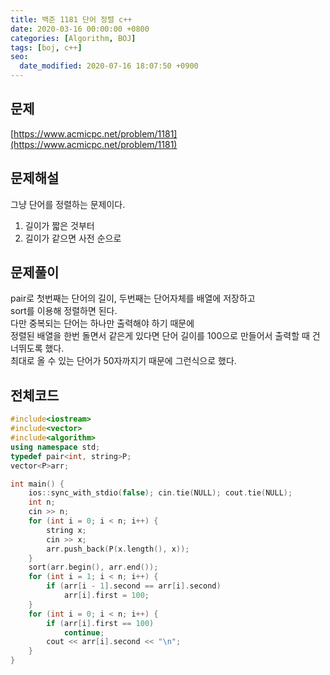 ```yaml
---
title: 백준 1181 단어 정렬 c++
date: 2020-03-16 00:00:00 +0800
categories: [Algorithm, BOJ]
tags: [boj, c++]
seo:
  date_modified: 2020-07-16 18:07:50 +0900
---
```


## 문제
[https://www.acmicpc.net/problem/1181](https://www.acmicpc.net/problem/1181)  


## 문제해설
그냥 단어를 정렬하는 문제이다.  
1. 길이가 짧은 것부터
2. 길이가 같으면 사전 순으로



## 문제풀이
pair로 첫번째는 단어의 길이, 두번째는 단어자체를 배열에 저장하고  
sort를 이용해 정렬하면 된다.  
다만 중복되는 단어는 하나만 출력해야 하기 때문에  
정렬된 배열을 한번 돌면서 같은게 있다면 단어 길이를 100으로 만들어서 출력할 때 건너뛰도록 했다.  
최대로 올 수 있는 단어가 50자까지기 때문에 그런식으로 했다.  

## 전체코드
```c++
#include<iostream>
#include<vector>
#include<algorithm>
using namespace std;
typedef pair<int, string>P;
vector<P>arr;

int main() {
    ios::sync_with_stdio(false); cin.tie(NULL); cout.tie(NULL);
	int n;
	cin >> n;
	for (int i = 0; i < n; i++) {
		string x;
		cin >> x;
		arr.push_back(P(x.length(), x));
	}
	sort(arr.begin(), arr.end());
	for (int i = 1; i < n; i++) {
		if (arr[i - 1].second == arr[i].second)
			arr[i].first = 100;
	}
	for (int i = 0; i < n; i++) {
		if (arr[i].first == 100)
			continue;
		cout << arr[i].second << "\n";
	}
}
```